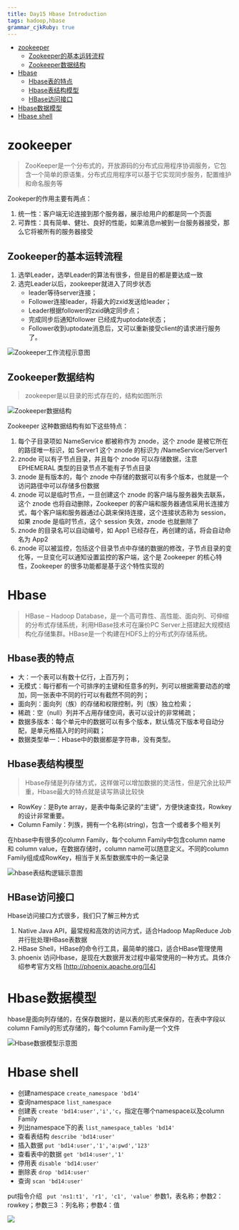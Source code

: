 ```yaml
---
title: Day15 Hbase Introduction
tags: hadoop,hbase
grammar_cjkRuby: true
---
```


* [zookeeper](#zookeeper)
	* [Zookeeper的基本运转流程](#zookeeper的基本运转流程)
	* [Zookeeper数据结构](#zookeeper数据结构)
* [Hbase](#hbase)
	* [Hbase表的特点](#hbase表的特点)
	* [Hbase表结构模型](#hbase表结构模型)
	* [HBase访问接口](#hbase访问接口)
* [Hbase数据模型](#hbase数据模型)
* [Hbase shell](#hbase-shell)

# zookeeper

> ZooKeeper是一个分布式的，开放源码的分布式应用程序协调服务，它包含一个简单的原语集，分布式应用程序可以基于它实现同步服务，配置维护和命名服务等

Zookeper的作用主要有两点：
1. 统一性：客户端无论连接到那个服务器，展示给用户的都是同一个页面
2. 可靠性：具有简单、健壮、良好的性能，如果消息m被到一台服务器接受，那么它将被所有的服务器接受

## Zookeeper的基本运转流程
1. 选举Leader，选举Leader的算法有很多，但是目的都是要达成一致
2. 选完Leader以后，zookeeper就进入了同步状态
	- leader等待server连接；
	- Follower连接leader，将最大的zxid发送给leader；
	- Leader根据follower的zxid确定同步点；
	- 完成同步后通知follower 已经成为uptodate状态；
	- Follower收到uptodate消息后，又可以重新接受client的请求进行服务了。

![Zookeeper工作流程示意图][1]


## Zookeeper数据结构

> zookeeper是以目录的形式存在的，结构如图所示

![Zookeeper数据结构][2]

Zookeeper 这种数据结构有如下这些特点：
1.	每个子目录项如 NameService 都被称作为 znode，这个 znode 是被它所在的路径唯一标识，如 Server1 这个 znode 的标识为 /NameService/Server1
2.	znode 可以有子节点目录，并且每个 znode 可以存储数据，注意 EPHEMERAL 类型的目录节点不能有子节点目录
3.	znode 是有版本的，每个 znode 中存储的数据可以有多个版本，也就是一个访问路径中可以存储多份数据
4.	znode 可以是临时节点，一旦创建这个 znode 的客户端与服务器失去联系，这个 znode 也将自动删除，Zookeeper 的客户端和服务器通信采用长连接方式，每个客户端和服务器通过心跳来保持连接，这个连接状态称为 session，如果 znode 是临时节点，这个 session 失效，znode 也就删除了
5.	znode 的目录名可以自动编号，如 App1 已经存在，再创建的话，将会自动命名为 App2
6.	znode 可以被监控，包括这个目录节点中存储的数据的修改，子节点目录的变化等，一旦变化可以通知设置监控的客户端，这个是 Zookeeper 的核心特性，Zookeeper 的很多功能都是基于这个特性实现的

# Hbase

> HBase – Hadoop Database，是一个高可靠性、高性能、面向列、可伸缩的分布式存储系统，利用HBase技术可在廉价PC Server上搭建起大规模结构化存储集群。HBase是一个构建在HDFS上的分布式列存储系统。

## Hbase表的特点

- 大：一个表可以有数十亿行，上百万列；
- 无模式：每行都有一个可排序的主键和任意多的列，列可以根据需要动态的增加，同一张表中不同的行可以有截然不同的列；
- 面向列：面向列（族）的存储和权限控制，列（族）独立检索；
- 稀疏：空（null）列并不占用存储空间，表可以设计的非常稀疏；
- 数据多版本：每个单元中的数据可以有多个版本，默认情况下版本号自动分配，是单元格插入时的时间戳；
- 数据类型单一：Hbase中的数据都是字符串，没有类型。

## Hbase表结构模型

> Hbase存储是列存储方式，这样做可以增加数据的灵活性，但是冗余比较严重，Hbase最大的特点就是读写熟读比较快

- RowKey：是Byte array，是表中每条记录的“主键”，方便快速查找，Rowkey的设计非常重要。
- Column Family：列族，拥有一个名称(string)，包含一个或者多个相关列

在hbase中有很多的column Family，每个column Family中包含column name 和 column value，在数据存储时，column name可以随意定义。不同的column Family组成成RowKey，相当于关系型数据库中的一条记录

![hbase表结构逻辑示意图][3]

## HBase访问接口


Hbase访问接口方式很多，我们只了解三种方式

1. Native Java API，最常规和高效的访问方式，适合Hadoop MapReduce Job并行批处理HBase表数据
2. HBase Shell，HBase的命令行工具，最简单的接口，适合HBase管理使用
3. phoenix 访问Hbase，是现在大数据开发过程中最常使用的一种方式。具体介绍参考官方文档 [http://phoenix.apache.org/][4]


# Hbase数据模型
hbase是面向列存储的，在保存数据时，是以表的形式来保存的，在表中字段以column Family的形式存储的，每个column Family是一个文件

![Hbase数据模型示意图][5]


# Hbase shell
- 创建namespace `create_namespace 'bd14' `
- 查询namespace  `list_namespace`
- 创建表 `create 'bd14:user','i','c`，指定在哪个namespace以及column Family
- 列出namespace下的表 `list_namespace_tables 'bd14'`
- 查看表结构 `describe 'bd14:user'`
- 插入数据 `put 'bd14:user','1','a:pwd','123'`
- 查看表中的数据 `get 'bd14:user','1'`
- 停用表 `disable 'bd14:user'`
- 删除表 `drop 'bd14:user'`
- 查询 `scan 'bd14:user'`

put指令介绍 ` put 'ns1:t1', 'r1', 'c1', 'value'`
参数1，表名称；参数2：rowkey；参数三3 ：列名称；参数4：值

![][6]


  [1]: https://www.github.com/xiesen310/notes_Images/raw/master/images/1509187154239.jpg
  [2]: https://www.github.com/xiesen310/notes_Images/raw/master/images/1509187454157.jpg
  [3]: https://www.github.com/xiesen310/notes_Images/raw/master/images/1509188955133.jpg
  [4]: http://phoenix.apache.org/
  [5]: https://www.github.com/xiesen310/notes_Images/raw/master/images/1509189258950.jpg
  [6]: https://www.github.com/xiesen310/notes_Images/raw/master/images/1509181103193.jpg